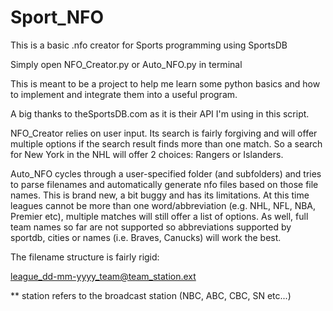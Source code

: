 # Sport_NFO
This is a basic .nfo creator for Sports programming using SportsDB

Simply open NFO_Creator.py or Auto_NFO.py in terminal

This is meant to be a project to help me learn some python basics and how to implement and integrate them into a useful program.

A big thanks to theSportsDB.com as it is their API I'm using in this script.

NFO_Creator relies on user input.  Its search is fairly forgiving and will offer multiple options if the search result finds more than one match.  So a search for New York in the NHL will offer 2 choices: Rangers or Islanders.


Auto_NFO cycles through a user-specified folder (and subfolders) and tries to parse filenames and automatically generate nfo files based on those file names.  This is brand new, a bit buggy and has its limitations. At this time leagues cannot be more than one word/abbreviation (e.g. NHL, NFL, NBA, Premier etc), multiple matches will still offer a list of options. As well, full team names so far are not supported so abbreviations supported by sportdb, cities or names (i.e. Braves, Canucks) will work the best.

The filename structure is fairly rigid:

league_dd-mm-yyyy_team@team_station.ext

** station refers to the broadcast station (NBC, ABC, CBC, SN etc...)
